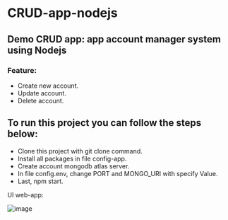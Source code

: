 # CRUD-app-nodejs

## Demo CRUD app: app account manager system using Nodejs

### Feature:
- Create new account.
- Update account.
- Delete account.

## To run this project you can follow the steps below:
- Clone this project with git clone command.
- Install all packages in file config-app.
- Create account mongodb atlas server.
- In file config.env, change PORT and MONGO_URI with specify Value.
- Last, npm start.

UI web-app:

![image](https://user-images.githubusercontent.com/20872340/136693437-bef0c95d-1579-45e6-8d31-6adf530292c8.png)


